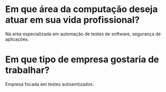 # Em que área da computação deseja atuar em sua vida profissional?
Na aréa especializada em automação de testes de software, segurança de aplicações.

# Em que tipo de empresa gostaria de trabalhar?
Empresa focada em testes autoamtizados.
